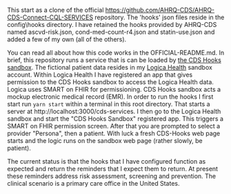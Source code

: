 This start as a clone of the official https://github.com/AHRQ-CDS/AHRQ-CDS-Connect-CQL-SERVICES repository. The 'hooks' json files reside in the config\hooks directory. I have retained the hooks provided by AHRQ-CDS named ascvd-risk.json, cond-med-count-r4.json and statin-use.json and added a few of my own (all of the others). 

You can read all about how this code works in the OFFICIAL-README.md. In brief, this repository runs a service that is can be loaded by [the CDS Hooks sandbox](https://sandbox.cds-hooks.org/). The fictional patient data resides in my [Logica Health](https://sandbox.logicahealth.org) sandbox account. Within Logica Health I have registered an app that gives permission to the CDS Hooks sandbox to access the Logica Health data. Logica uses SMART on FHIR for permissioning. CDS Hooks sandbox acts a mockup electronic medical record (EMR). In order to run the hooks I first start run `yarn start` within a terminal in this root directory. That starts a server at http://localhost:3000/cds-services. I then go to the Logica Health sandbox and start the "CDS Hooks Sandbox" registered app. This triggers a SMART on FHIR permission screen. After that you are prompted to select a provider "Persona", then a patient. With luck a fresh CDS-Hooks web page starts and the logic runs on the sandbox web page (rather slowly, be patient). 

The current status is that the hooks that I have configured function as expected and return the reminders that I expect them to return. At present these reminders address risk assessment, screening and prevention. The clinical scenario is a primary care office in the United States. 